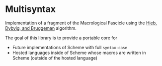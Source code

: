 # Multisyntax

Implementation of a fragment of the Macrological Fascicle using the
[Hieb, Dybvig, and Bruggeman][1] algorithm.

The goal of this library is to provide a portable core for

* Future implementations of Scheme with full `syntax-case`
* Hosted languages inside of Scheme whose macros are written in Scheme
  (outside of the hosted language)

[1]: https://legacy.cs.indiana.edu/~dyb/pubs/LaSC-5-4-pp295-326.pdf
